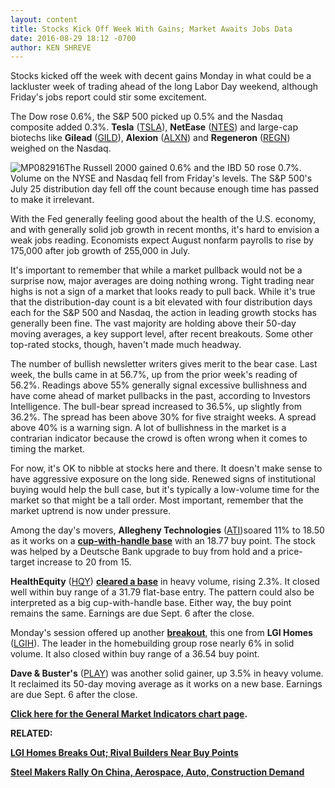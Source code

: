 ```yaml
---
layout: content
title: Stocks Kick Off Week With Gains; Market Awaits Jobs Data
date: 2016-08-29 18:12 -0700
author: KEN SHREVE
---
```






Stocks kicked off the week with decent gains Monday in what could be a lackluster week of trading ahead of the long Labor Day weekend, although Friday's jobs report could stir some excitement.


The Dow rose 0.6%, the S&P 500 picked up 0.5% and the Nasdaq composite added 0.3%. **Tesla** ([TSLA](https://research.investors.com/quote.aspx?symbol=TSLA)), **NetEase** ([NTES](https://research.investors.com/quote.aspx?symbol=NTES)) and large-cap biotechs like **Gilead** ([GILD](https://research.investors.com/quote.aspx?symbol=GILD)), **Alexion** ([ALXN](https://research.investors.com/quote.aspx?symbol=ALXN)) and **Regeneron** ([REGN](https://research.investors.com/quote.aspx?symbol=REGN)) weighed on the Nasdaq.


![MP082916](https://www.investors.com/wp-content/uploads/2016/08/MP082916.jpg)The Russell 2000 gained 0.6% and the IBD 50 rose 0.7%. Volume on the NYSE and Nasdaq fell from Friday's levels. The S&P 500's July 25 distribution day fell off the count because enough time has passed to make it irrelevant.


With the Fed generally feeling good about the health of the U.S. economy, and with generally solid job growth in recent months, it's hard to envision a weak jobs reading. Economists expect August nonfarm payrolls to rise by 175,000 after job growth of 255,000 in July.


It's important to remember that while a market pullback would not be a surprise now, major averages are doing nothing wrong. Tight trading near highs is not a sign of a market that looks ready to pull back. While it's true that the distribution-day count is a bit elevated with four distribution days each for the S&P 500 and Nasdaq, the action in leading growth stocks has generally been fine. The vast majority are holding above their 50-day moving averages, a key support level, after recent breakouts. Some other top-rated stocks, though, haven't made much headway.


The number of bullish newsletter writers gives merit to the bear case. Last week, the bulls came in at 56.7%, up from the prior week's reading of 56.2%. Readings above 55% generally signal excessive bullishness and have come ahead of market pullbacks in the past, according to Investors Intelligence. The bull-bear spread increased to 36.5%, up slightly from 36.2%. The spread has been above 30% for five straight weeks. A spread above 40% is a warning sign. A lot of bullishness in the market is a contrarian indicator because the crowd is often wrong when it comes to timing the market.


For now, it's OK to nibble at stocks here and there. It doesn't make sense to have aggressive exposure on the long side. Renewed signs of institutional buying would help the bull case, but it's typically a low-volume time for the market so that might be a tall order. Most important, remember that the market uptrend is now under pressure.


Among the day's movers, **Allegheny Technologies** ([ATI](https://research.investors.com/quote.aspx?symbol=ATI))soared 11% to 18.50 as it works on a **[cup-with-handle base](http://education.investors.com/education/lesson.aspx?id=736315&sourceid=735787)** with an 18.77 buy point. The stock was helped by a Deutsche Bank upgrade to buy from hold and a price-target increase to 20 from 15.


**HealthEquity** ([HQY](https://research.investors.com/quote.aspx?symbol=HQY)) [**cleared a base**](http://education.investors.com/lesson.aspx?id=736314&sourceid=735787) in heavy volume, rising 2.3%. It closed well within buy range of a 31.79 flat-base entry. The pattern could also be interpreted as a big cup-with-handle base. Either way, the buy point remains the same. Earnings are due Sept. 6 after the close.


Monday's session offered up another **[breakout](http://education.investors.com/lesson.aspx?id=736311&sourceid=735787)**, this one from **LGI Homes** ([LGIH](https://research.investors.com/quote.aspx?symbol=LGIH)). The leader in the homebuilding group rose nearly 6% in solid volume. It also closed within buy range of a 36.54 buy point.


**Dave & Buster's** ([PLAY](https://research.investors.com/quote.aspx?symbol=PLAY)) was another solid gainer, up 3.5% in heavy volume. It reclaimed its 50-day moving average as it works on a new base. Earnings are due Sept. 6 after the close.


**[Click here for the General Market Indicators chart page](https://www.investors.com/wp-content/uploads/2016/08/IBD2908153045GMI.pdf).**


**RELATED:**


[**LGI Homes Breaks Out; Rival Builders Near Buy Points**](https://www.investors.com/news/lgi-homes-rebounds-from-key-support-line-home-builders-near-buy-points/)


[**Steel Makers Rally On China, Aerospace, Auto, Construction Demand**](https://www.investors.com/research/the-new-america/steel-makers-rally-on-signs-of-recovery-in-no-1-global-market-china/)




